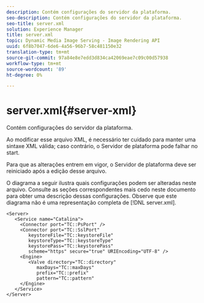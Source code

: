 ```yaml
---
description: Contém configurações do servidor da plataforma.
seo-description: Contém configurações do servidor da plataforma.
seo-title: server.xml
solution: Experience Manager
title: server.xml
topic: Dynamic Media Image Serving - Image Rendering API
uuid: 6f8b7047-6de6-4a56-96b7-58c481150e32
translation-type: tm+mt
source-git-commit: 97a84e8e7edd3d834ca42069eae7c09c00d57938
workflow-type: tm+mt
source-wordcount: '89'
ht-degree: 0%

---
```



# server.xml{#server-xml}

Contém configurações do servidor da plataforma.

Ao modificar esse arquivo XML, é necessário ter cuidado para manter uma sintaxe XML válida; caso contrário, o Servidor de plataforma pode falhar no start.

Para que as alterações entrem em vigor, o Servidor de plataforma deve ser reiniciado após a edição desse arquivo.

O diagrama a seguir ilustra quais configurações podem ser alteradas neste arquivo. Consulte as seções correspondentes mais cedo neste documento para obter uma descrição dessas configurações. Observe que este diagrama não é uma representação completa de [!DNL server.xml].

```
<Server>
   <Service name="Catalina">
     <Connector port="TC::PsPort" />
     <Connector port="TC::SslPort"
        keystoreFile="TC::keystoreFile"
        keystoreType="TC::keystoreType"
        keystorePass="TC::keystorePass" 
        scheme="https" secure="true" URIEncoding="UTF-8" />
     <Engine>
        <Valve directory="TC::directory" 
           maxDays="TC::maxDays" 
           prefix="TC::prefix" 
           pattern="TC::pattern" 
     </Engine>  
   </Service>
</Server>
```

